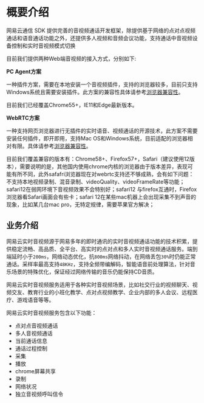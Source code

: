 # <span id="概要介绍">概要介绍</span>

网易云通信 SDK 提供完善的音视频通话开发框架，除提供基于网络的点对点视频通话和语音通话功能之外，还提供多人视频和音频会议功能，支持通话中音视频设备控制和实时音视频模式切换

目前我们提供两种Web端音视频的接入方式，分别如下:

**PC Agent方案**

一种插件方案，需要在本地安装一个音视频插件，支持的浏览器较多，目前只支持Windows系统且需要安装插件。此方案的兼容性具体请参考[浏览器兼容性](http://caniuse.com/#search=webgl)。

目前我们已经覆盖Chrome55+，IE11和Edge最新版本。

**WebRTC方案**

一种支持网页浏览器进行无插件的实时语音、视频通话的开源技术，此方案不需要安装任何插件，即开即用，支持Mac OS和Windows系统，目前适配的浏览器相对有限。具体请参考[浏览器兼容性](http://caniuse.com/#search=webrtc)。

目前我们覆盖兼容的版本有：Chrome58+、Firefox57+，Safari（建议使用12版本），需要说明的是，其他国内使用chrome内核的浏览器由于版本差异，表现可能有所不同，此外safafri浏览器现在对webrtc支持还不够成熟，会有如下问题：不支持本地视频录制、混音录制、videoQuality、videoFrameRate等功能；safari12在弱网环境下音视频效果不会特别好；safari12 与firefox互通时，Firefox浏览器看Safari画面会有些卡；safari 12在某些mac机器上会出现采集不到声音的现象，比如某几台mac pro，无特定规律，需要苹果官方解决；

## <span id="业务介绍">业务介绍</span>

网易云实时音视频源于网易多年的即时通讯的实时音视频通话功能的技术积累，提供稳定流畅、高品质、全平台、高实时的点对点和多人实时音视频通话服务。端到端延时小于`200ms`，网络动态优化，抗`800ms`网络抖动，在网络丢包`30%`时仍能正常通话。采样率最高支持`48KHz`，支持全频带编解码，智能语音前处理算法，针对音乐场景的特殊优化，保证经过网络传输的音乐仍能保持CD音质。

网易云实时音视频服务适用于各种实时音视频场景，比如社交行业的视频聊天、视频交友、教育行业的小班化教学、点对点视频教学、企业内部的多人会议、远程医疗、游戏语音等等。

网易云实时音视频服务包含以下功能：

- 点对点音视频通话
- 多人音视频通话
- 当前通话信息
- 通话过程控制
- 采集
- 播放
- chrome屏幕共享
- 录制
- 网络状况
- 独立音视频呼叫信令
